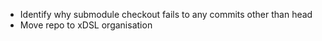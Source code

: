 - Identify why submodule checkout fails to any commits other than head
- Move repo to xDSL organisation
